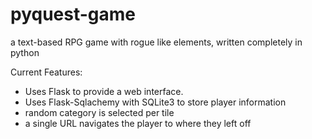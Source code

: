 # pyquest-game
a text-based RPG game with rogue like elements, written completely in python


Current Features:
- Uses Flask to provide a web interface.
- Uses Flask-Sqlachemy with SQLite3 to store player information
- random category is selected per tile
- a single URL navigates the player to where they left off